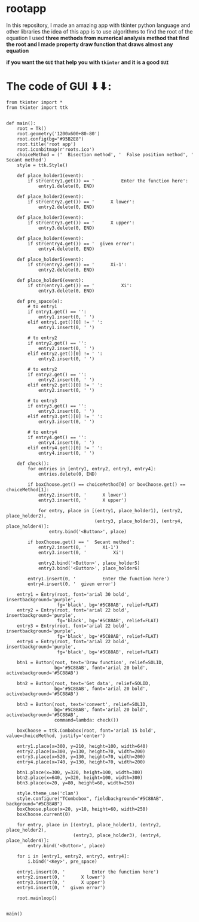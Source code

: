 # rootapp
In this repository, I made an amazing app with tkinter python language and other libraries the idea of this app is to use algorithms to find the root of the equation I used <strong>three methods from <strong>numerical analysis</strong> method  that find the root and I made property draw function that draws almost any equation</strong>


<b>if you want the <code>GUI</code> that help you with <code>tkinter</code> and it is a good <code>GUI</code></b>

# The code of GUI ⬇⬇:

    from tkinter import *
    from tkinter import ttk


    def main():
        root = Tk()
        root.geometry('1200x600+80-80')
        root.config(bg="#95B2E8")
        root.title('root app')
        root.iconbitmap(r'roots.ico')
        choiceMethod = ('  Bisection method', '  False position method', '  Secant method')
        style = ttk.Style()

        def place_holder1(event):
            if str(entry1.get()) == '          Enter the function here':
                entry1.delete(0, END)

        def place_holder2(event):
            if str(entry2.get()) == '      X lower':
                entry2.delete(0, END)

        def place_holder3(event):
            if str(entry3.get()) == '      X upper':
                entry3.delete(0, END)

        def place_holder4(event):
            if str(entry4.get()) == '  given error':
                entry4.delete(0, END)

        def place_holder5(event):
            if str(entry2.get()) == '      Xi-1':
                entry2.delete(0, END)

        def place_holder6(event):
            if str(entry3.get()) == '          Xi':
                entry3.delete(0, END)

        def pre_space(e):
            # to entry1
            if entry1.get() == '':
                entry1.insert(0, ' ')
            elif entry1.get()[0] != ' ':
                entry1.insert(0, ' ')

            # to entry2
            if entry2.get() == '':
                entry2.insert(0, ' ')
            elif entry2.get()[0] != ' ':
                entry2.insert(0, ' ')

            # to entry2
            if entry2.get() == '':
                entry2.insert(0, ' ')
            elif entry2.get()[0] != ' ':
                entry2.insert(0, ' ')

            # to entry3
            if entry3.get() == '':
                entry3.insert(0, ' ')
            elif entry3.get()[0] != ' ':
                entry3.insert(0, ' ')

            # to entry4
            if entry4.get() == '':
                entry4.insert(0, ' ')
            elif entry4.get()[0] != ' ':
                entry4.insert(0, ' ')

        def check():
            for entries in [entry1, entry2, entry3, entry4]:
                entries.delete(0, END)

            if boxChoose.get() == choiceMethod[0] or boxChoose.get() == choiceMethod[1]:
                entry2.insert(0, '      X lower')
                entry3.insert(0, '      X upper')

                for entry, place in [(entry1, place_holder1), (entry2, place_holder2),
                                     (entry3, place_holder3), (entry4, place_holder4)]:
                    entry.bind('<Button>', place)

            if boxChoose.get() == '  Secant method':
                entry2.insert(0, '      Xi-1')
                entry3.insert(0, '          Xi')

                entry2.bind('<Button>', place_holder5)
                entry3.bind('<Button>', place_holder6)

            entry1.insert(0, '          Enter the function here')
            entry4.insert(0, '  given error')

        entry1 = Entry(root, font='arial 30 bold', insertbackground='purple',
                       fg='black', bg='#5C88AB', relief=FLAT)
        entry2 = Entry(root, font='arial 22 bold', insertbackground='purple',
                       fg='black', bg='#5C88AB', relief=FLAT)
        entry3 = Entry(root, font='arial 22 bold', insertbackground='purple',
                       fg='black', bg='#5C88AB', relief=FLAT)
        entry4 = Entry(root, font='arial 22 bold', insertbackground='purple',
                       fg='black', bg='#5C88AB', relief=FLAT)

        btn1 = Button(root, text='Draw function', relief=SOLID,
                      bg='#5C88AB', font='arial 20 bold', activebackground='#5C88AB')

        btn2 = Button(root, text='Get data', relief=SOLID,
                      bg='#5C88AB', font='arial 20 bold', activebackground='#5C88AB')

        btn3 = Button(root, text='convert', relief=SOLID,
                      bg='#5C88AB', font='arial 20 bold', activebackground='#5C88AB',
                      command=lambda: check())

        boxChoose = ttk.Combobox(root, font='arial 15 bold', value=choiceMethod, justify='center')

        entry1.place(x=300, y=210, height=100, width=640)
        entry2.place(x=300, y=130, height=70, width=200)
        entry3.place(x=520, y=130, height=70, width=200)
        entry4.place(x=740, y=130, height=70, width=200)

        btn1.place(x=300, y=320, height=100, width=300)
        btn2.place(x=640, y=320, height=100, width=300)
        btn3.place(x=20, y=80, height=60, width=250)

        style.theme_use('clam')
        style.configure("TCombobox", fieldbackground="#5C88AB", background="#5C88AB")
        boxChoose.place(x=20, y=10, height=60, width=250)
        boxChoose.current(0)

        for entry, place in [(entry1, place_holder1), (entry2, place_holder2),
                             (entry3, place_holder3), (entry4, place_holder4)]:
            entry.bind('<Button>', place)

        for i in [entry1, entry2, entry3, entry4]:
            i.bind('<Key>', pre_space)

        entry1.insert(0, '          Enter the function here')
        entry2.insert(0, '      X lower')
        entry3.insert(0, '      X upper')
        entry4.insert(0, '  given error')

        root.mainloop()


    main()

